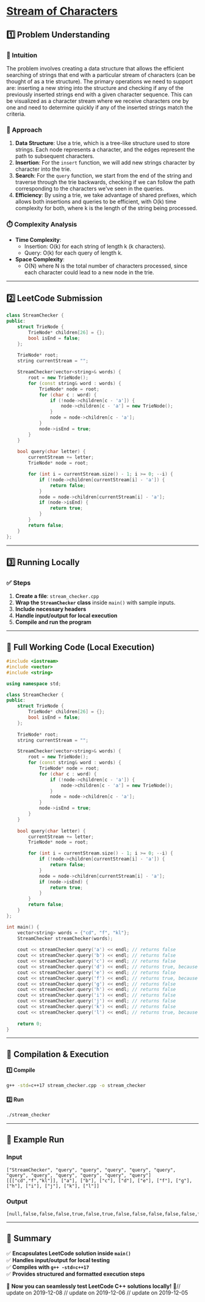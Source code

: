 # **[Stream of Characters](https://leetcode.com/problems/stream-of-characters/description/)**  

## **1️⃣ Problem Understanding**  
### **📌 Intuition**  
The problem involves creating a data structure that allows the efficient searching of strings that end with a particular stream of characters (can be thought of as a trie structure). The primary operations we need to support are: inserting a new string into the structure and checking if any of the previously inserted strings end with a given character sequence. This can be visualized as a character stream where we receive characters one by one and need to determine quickly if any of the inserted strings match the criteria.

### **🚀 Approach**  
1. **Data Structure**: Use a trie, which is a tree-like structure used to store strings. Each node represents a character, and the edges represent the path to subsequent characters.
2. **Insertion**: For the `insert` function, we will add new strings character by character into the trie.
3. **Search**: For the `query` function, we start from the end of the string and traverse through the trie backwards, checking if we can follow the path corresponding to the characters we've seen in the queries.
4. **Efficiency**: By using a trie, we take advantage of shared prefixes, which allows both insertions and queries to be efficient, with O(k) time complexity for both, where k is the length of the string being processed.

### **⏱️ Complexity Analysis**  
- **Time Complexity**: 
  - Insertion: O(k) for each string of length k (k characters).
  - Query: O(k) for each query of length k.
- **Space Complexity**: 
  - O(N) where N is the total number of characters processed, since each character could lead to a new node in the trie.

---  

## **2️⃣ LeetCode Submission**  
```cpp
class StreamChecker {
public:
    struct TrieNode {
        TrieNode* children[26] = {};
        bool isEnd = false;
    };
    
    TrieNode* root;
    string currentStream = "";

    StreamChecker(vector<string>& words) {
        root = new TrieNode();
        for (const string& word : words) {
            TrieNode* node = root;
            for (char c : word) {
                if (!node->children[c - 'a']) {
                    node->children[c - 'a'] = new TrieNode();
                }
                node = node->children[c - 'a'];
            }
            node->isEnd = true;
        }
    }
    
    bool query(char letter) {
        currentStream += letter;
        TrieNode* node = root;

        for (int i = currentStream.size() - 1; i >= 0; --i) {
            if (!node->children[currentStream[i] - 'a']) {
                return false;
            }
            node = node->children[currentStream[i] - 'a'];
            if (node->isEnd) {
                return true;
            }
        }
        return false;
    }
};
```  

---  

## **3️⃣ Running Locally**  
### **✅ Steps**  
1. **Create a file**: `stream_checker.cpp`  
2. **Wrap the `StreamChecker` class** inside `main()` with sample inputs.  
3. **Include necessary headers**  
4. **Handle input/output for local execution**  
5. **Compile and run the program**  

---  

## **📝 Full Working Code (Local Execution)**  
```cpp
#include <iostream>
#include <vector>
#include <string>

using namespace std;

class StreamChecker {
public:
    struct TrieNode {
        TrieNode* children[26] = {};
        bool isEnd = false;
    };
    
    TrieNode* root;
    string currentStream = "";

    StreamChecker(vector<string>& words) {
        root = new TrieNode();
        for (const string& word : words) {
            TrieNode* node = root;
            for (char c : word) {
                if (!node->children[c - 'a']) {
                    node->children[c - 'a'] = new TrieNode();
                }
                node = node->children[c - 'a'];
            }
            node->isEnd = true;
        }
    }
    
    bool query(char letter) {
        currentStream += letter;
        TrieNode* node = root;

        for (int i = currentStream.size() - 1; i >= 0; --i) {
            if (!node->children[currentStream[i] - 'a']) {
                return false;
            }
            node = node->children[currentStream[i] - 'a'];
            if (node->isEnd) {
                return true;
            }
        }
        return false;
    }
};

int main() {
    vector<string> words = {"cd", "f", "kl"};
    StreamChecker streamChecker(words);
    
    cout << streamChecker.query('a') << endl; // returns false
    cout << streamChecker.query('b') << endl; // returns false
    cout << streamChecker.query('c') << endl; // returns false
    cout << streamChecker.query('d') << endl; // returns true, because 'cd' is in the wordlist
    cout << streamChecker.query('e') << endl; // returns false
    cout << streamChecker.query('f') << endl; // returns true, because 'f' is in the wordlist
    cout << streamChecker.query('g') << endl; // returns false
    cout << streamChecker.query('h') << endl; // returns false
    cout << streamChecker.query('i') << endl; // returns false
    cout << streamChecker.query('j') << endl; // returns false
    cout << streamChecker.query('k') << endl; // returns false
    cout << streamChecker.query('l') << endl; // returns true, because 'kl' is in the wordlist
    
    return 0;
}
```  

---  

## **🔧 Compilation & Execution**  
#### **1️⃣ Compile**  
```bash
g++ -std=c++17 stream_checker.cpp -o stream_checker
```  

#### **2️⃣ Run**  
```bash
./stream_checker
```  

---  

## **🎯 Example Run**  
### **Input**  
```
["StreamChecker", "query", "query", "query", "query", "query", "query", "query", "query", "query", "query", "query"]
[[["cd","f","kl"]], ["a"], ["b"], ["c"], ["d"], ["e"], ["f"], ["g"], ["h"], ["i"], ["j"], ["k"], ["l"]]
```  
### **Output**  
```
[null,false,false,false,true,false,true,false,false,false,false,false,false,true]
```  

---  

## **📌 Summary**  
✅ **Encapsulates LeetCode solution inside `main()`**  
✅ **Handles input/output for local testing**  
✅ **Compiles with `g++ -std=c++17`**  
✅ **Provides structured and formatted execution steps**  

🚀 **Now you can seamlessly test LeetCode C++ solutions locally!** 🚀// update on 2019-12-08
// update on 2019-12-06
// update on 2019-12-05
